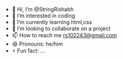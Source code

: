 - 👋 Hi, I’m @StringRishabh
- 👀 I’m interested in coding
- 🌱 I’m currently learning html,css
- 💞️ I’m looking to collaborate on a project
- 📫 How to reach me rs102243@gmail.com
- 😄 Pronouns: he/him
- ⚡ Fun fact: ...

<!---
StringRishabh/StringRishabh is a ✨ special ✨ repository because its `README.md` (this file) appears on your GitHub profile.
You can click the Preview link to take a look at your changes.
--->
